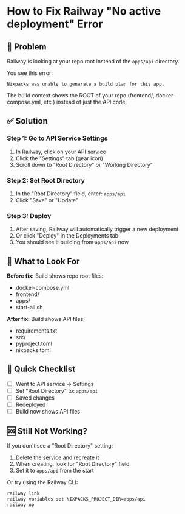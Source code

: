 # How to Fix Railway "No active deployment" Error

## 🚨 Problem

Railway is looking at your repo root instead of the `apps/api` directory.

You see this error:
```
Nixpacks was unable to generate a build plan for this app.
```

The build context shows the ROOT of your repo (frontend/, docker-compose.yml, etc.) instead of just the API code.

## ✅ Solution

### Step 1: Go to API Service Settings
1. In Railway, click on your API service
2. Click the "Settings" tab (gear icon)
3. Scroll down to "Root Directory" or "Working Directory"

### Step 2: Set Root Directory
1. In the "Root Directory" field, enter: `apps/api`
2. Click "Save" or "Update"

### Step 3: Deploy
1. After saving, Railway will automatically trigger a new deployment
2. Or click "Deploy" in the Deployments tab
3. You should see it building from `apps/api` now

## 📸 What to Look For

**Before fix:** Build shows repo root files:
- docker-compose.yml
- frontend/
- apps/
- start-all.sh

**After fix:** Build shows API files:
- requirements.txt
- src/
- pyproject.toml
- nixpacks.toml

## 🎯 Quick Checklist

- [ ] Went to API service → Settings
- [ ] Set "Root Directory" to: `apps/api`
- [ ] Saved changes
- [ ] Redeployed
- [ ] Build now shows API files

## 🆘 Still Not Working?

If you don't see a "Root Directory" setting:

1. Delete the service and recreate it
2. When creating, look for "Root Directory" field
3. Set it to `apps/api` from the start

Or try using the Railway CLI:

```bash
railway link
railway variables set NIXPACKS_PROJECT_DIR=apps/api
railway up
```
